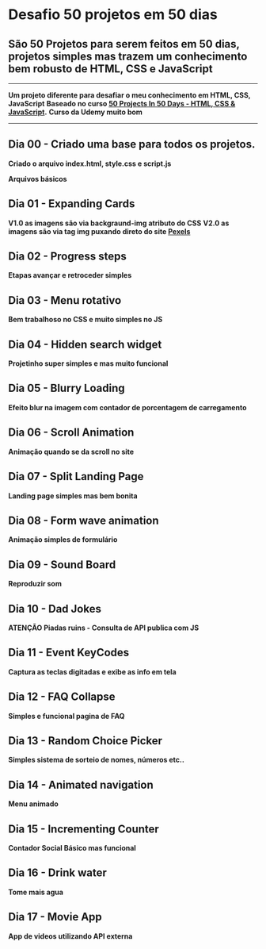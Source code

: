 # Desafio 50 projetos em 50 dias

## São 50 Projetos para serem feitos em 50 dias, projetos simples mas trazem um conhecimento bem robusto de HTML, CSS e JavaScript

---

**Um projeto diferente para desafiar o meu conhecimento em HTML, CSS, JavaScript**
**Baseado no curso [50 Projects In 50 Days - HTML, CSS & JavaScript](https://www.udemy.com/course/50-projects-50-days).**
**Curso da Udemy muito bom**

---

## Dia 00 - Criado uma base para todos os projetos.

**Criado o arquivo index.html, style.css e script.js**

**Arquivos básicos**

## Dia 01 - Expanding Cards

**V1.0 as imagens são via backgraund-img atributo do CSS**
**V2.0 as imagens são via tag img puxando direto do site [Pexels](https://www.pexels.com)**

## Dia 02 - Progress steps

**Etapas avançar e retroceder simples**

## Dia 03 - Menu rotativo

**Bem trabalhoso no CSS e muito simples no JS**

## Dia 04 - Hidden search widget

**Projetinho super simples e mas muito funcional**

## Dia 05 - Blurry Loading

**Efeito blur na imagem com contador de porcentagem de carregamento**

## Dia 06 - Scroll Animation

**Animação quando se da scroll no site**

## Dia 07 - Split Landing Page

**Landing page simples mas bem bonita**

## Dia 08 - Form wave animation

**Animação simples de formulário**

## Dia 09 - Sound Board

**Reproduzir som**

## Dia 10 - Dad Jokes

**ATENÇÃO Piadas ruins - Consulta de API publica com JS**

## Dia 11 - Event KeyCodes

**Captura as teclas digitadas e exibe as info em tela**

## Dia 12 - FAQ Collapse

**Simples e funcional pagina de FAQ**

## Dia 13 - Random Choice Picker

**Simples sistema de sorteio de nomes, números etc..**

## Dia 14 - Animated navigation

**Menu animado**

## Dia 15 - Incrementing Counter

**Contador Social Básico mas funcional**

## Dia 16 - Drink water

**Tome mais agua**

## Dia 17 - Movie App

**App de videos utilizando API externa**
